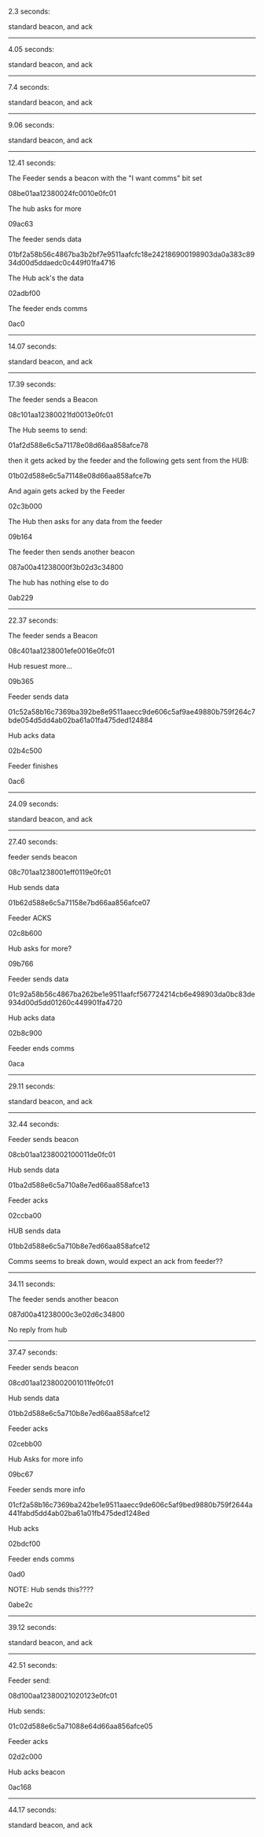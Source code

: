 
2.3 seconds:

standard beacon, and ack


-----

4.05 seconds:

standard beacon, and ack


-----

7.4 seconds:

standard beacon, and ack


-----

9.06 seconds:

standard beacon, and ack


-----

12.41 seconds:

The Feeder sends a beacon with the "I want comms" bit set

08be01aa12380024fc0010e0fc01

The hub asks for more

09ac63

The feeder sends data

01bf2a58b56c4867ba3b2bf7e9511aafcfc18e242186900198903da0a383c8934d00d5ddaedc0c449f01fa4716

The Hub ack's the data

02adbf00

The feeder ends comms

0ac0

-----

14.07 seconds:

standard beacon, and ack




-----

17.39 seconds:

The feeder sends a Beacon

08c101aa12380021fd0013e0fc01

The Hub seems to send:

01af2d588e6c5a71178e08d66aa858afce78

then it gets acked by the feeder and the following gets sent from the HUB:

01b02d588e6c5a71148e08d66aa858afce7b

And again gets acked by the Feeder

02c3b000

The Hub then asks for any data from the feeder

09b164

The feeder then sends another beacon

087a00a41238000f3b02d3c34800

The hub has nothing else to do

0ab229

-----

22.37 seconds:


The feeder sends a Beacon

08c401aa1238001efe0016e0fc01

Hub resuest more...

09b365

Feeder sends data

01c52a58b16c7369ba392be8e9511aaecc9de606c5af9ae49880b759f264c7bde054d5dd4ab02ba61a01fa475ded124884

Hub acks data

02b4c500

Feeder finishes 

0ac6


-----

24.09 seconds:

standard beacon, and ack


-----

27.40 seconds:

feeder sends beacon

08c701aa1238001eff0119e0fc01

Hub sends data

01b62d588e6c5a71158e7bd66aa856afce07

Feeder ACKS

02c8b600

Hub asks for more?

09b766

Feeder sends data

01c92a58b56c4867ba262be1e9511aafcf567724214cb6e498903da0bc83de934d00d5dd01260c449901fa4720

Hub acks data

02b8c900

Feeder ends comms

0aca


-----

29.11 seconds:

standard beacon, and ack



-----
32.44 seconds:

Feeder sends beacon

08cb01aa1238002100011de0fc01

Hub sends data

01ba2d588e6c5a710a8e7ed66aa858afce13

Feeder acks

02ccba00

HUB sends data

01bb2d588e6c5a710b8e7ed66aa858afce12

Comms seems to break down, would expect an ack from feeder??


-----
34.11 seconds:

The feeder sends another beacon

087d00a41238000c3e02d6c34800

No reply from hub

-----
37.47 seconds:

Feeder sends beacon

08cd01aa1238002001011fe0fc01

Hub sends data

01bb2d588e6c5a710b8e7ed66aa858afce12

Feeder acks

02cebb00

Hub Asks for more info

09bc67

Feeder sends more info

01cf2a58b16c7369ba242be1e9511aaecc9de606c5af9bed9880b759f2644a441fabd5dd4ab02ba61a01fb475ded1248ed

Hub acks

02bdcf00

Feeder ends comms

0ad0

NOTE: Hub sends this???? 


0abe2c


-----
39.12 seconds:


standard beacon, and ack

-----
42.51 seconds:

Feeder send:

08d100aa12380021020123e0fc01

Hub sends:

01c02d588e6c5a71088e64d66aa856afce05

Feeder acks

02d2c000

Hub acks beacon

0ac168


-----
44.17 seconds:


standard beacon, and ack






































